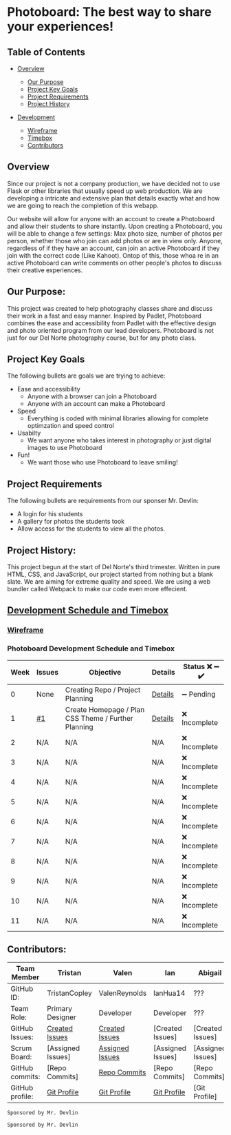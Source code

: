 # Photoboard: The best way to share your experiences!

## Table of Contents


* [Overview](https://github.com/TristanCopley/photoboard/blob/main/README.md#overview)
  * [Our Purpose](https://github.com/TristanCopley/photoboard/blob/main/README.md#our-purpose)
  * [Project Key Goals](https://github.com/TristanCopley/photoboard/blob/main/README.md#project-key-goals)
  * [Project Requirements](https://github.com/TristanCopley/photoboard/blob/main/README.md#project-requirements)
  * [Project History](https://github.com/TristanCopley/photoboard/blob/main/README.md#project-history)
 
 
* [Development](https://github.com/TristanCopley/photoboard/blob/main/README.md#development-schedule-and-timebox)
  * [Wireframe](https://github.com/TristanCopley/photoboard/blob/main/README.md#wireframe)
  * [Timebox](https://github.com/TristanCopley/photoboard/blob/main/README.md#development-schedule-and-timebox)
  * [Contributors](https://github.com/TristanCopley/photoboard/blob/main/README.md#contributors)


## Overview
Since our project is not a company production, we have decided not to use Flask or other libraries that usually speed up web production. We are developing a intricate and extensive plan that details exactly what and how we are going to reach the completion of this webapp.

Our website will allow for anyone with an account to create a Photoboard and allow their students to share instantly. Upon creating a Photoboard, you will be able to change a few settings: Max photo size, number of photos per person, whether those who join can add photos or are in view only. Anyone, regardless of if they have an account, can join an active Photoboard if they join with the correct code (Like Kahoot). Ontop of this, those whoa re in an active Photoboard can write comments on other people's photos to discuss their creative experiences.

## Our Purpose:
This project was created to help photography classes share and discuss their work in a fast and easy manner. Inspired by Padlet, Photoboard combines the ease and accessibility from Padlet with the effective design and photo oriented program from our lead developers. Photoboard is not just for our Del Norte photography course, but for any photo class.

## Project Key Goals
The following bullets are goals we are trying to achieve:

* Ease and accessibility
  * Anyone with a browser can join a Photoboard
  * Anyone with an account can make a Photoboard
* Speed
  * Everything is coded with minimal libraries allowing for complete optimzation and speed control
* Usabilty
  * We want anyone who takes interest in photography or just digital images to use Photoboard
* Fun!
  * We want those who use Photoboard to leave smiling!
 
 ## Project Requirements 
The following bullets are requirements from our sponser Mr. Devlin:

* A login for his students
* A gallery for photos the students took
* Allow access for the students to view all the photos.

## Project History:
This project begun at the start of Del Norte's third trimester. Written in pure HTML, CSS, and JavaScript, our project started from nothing but a blank slate. We are aiming for extreme quality and speed. We are using a web bundler called Webpack to make our code even more effecient. 

## [Development Schedule and Timebox](https://github.com/TristanCopley/photoboard/wiki)

### [Wireframe](https://coggle.it/diagram/Yi1LiZSuTY1a3Fw7/t/photoboard/9253e056eff1f3a76b6f5030146e917f60f1714826afb14d5eb9ea826c1cc369)

### Photoboard Development Schedule and Timebox

| Week  | Issues | Objective | Details | Status :x: :heavy_minus_sign: :heavy_check_mark: |
| ------------- | ------------- | ------------- | ------------- | ------------- |
| 0 | None | Creating Repo / Project Planning| [Details](https://github.com/TristanCopley/photoboard/wiki/Week-0---Details) | :heavy_minus_sign: Pending |
| 1 | [#1](/TristanCopley/photoboard/issues/1) | Create Homepage / Plan CSS Theme / Further Planning | [Details](https://github.com/TristanCopley/photoboard/wiki/Week-1-Details) | :x: Incomplete |
| 2 | N/A | N/A | N/A | :x: Incomplete |
| 3 | N/A | N/A| N/A | :x: Incomplete |
| 4 | N/A | N/A | N/A | :x: Incomplete |
| 5 | N/A | N/A| N/A | :x: Incomplete |
| 6 | N/A | N/A | N/A | :x: Incomplete |
| 7 | N/A | N/A| N/A | :x: Incomplete |
| 8 | N/A | N/A | N/A | :x: Incomplete |
| 9 | N/A | N/A| N/A | :x: Incomplete |
| 10 | N/A | N/A | N/A | :x: Incomplete |
| 11 | N/A | N/A| N/A | :x: Incomplete |

## Contributors:
Team Member | Tristan | Valen | Ian | Abigail |
--- | --- | --- | --- | ---
GitHub ID: | TristanCopley | ValenReynolds | IanHua14 | ??? |
Team Role: | Primary Designer | Developer | Developer | ??? |
GitHub Issues: | [Created Issues](https://github.com/TristanCopley/photoboard/issues?q=author%3ATristanCopley+) | [Created Issues](https://github.com/TristanCopley/photoboard/issues/created_by/ValenReynolds) | [Created Issues] | [Created Issues]
Scrum Board: | [Assigned Issues] | [Assigned Issues](https://github.com/TristanCopley/photoboard/projects/2?card_filter_query=assignee%3Avalenreynolds)| [Assigned Issues] | [Assigned Issues]
GitHub commits: | [Repo Commits] | [Repo Commits](https://github.com/TristanCopley/photoboard/commits/main) | [Repo Commits] | [Repo Commits]
GitHub profile: | [Git Profile](https://github.com/TristanCopley) | [Git Profile](https://github.com/ValenReynolds) | [Git Profile](https://github.com/IanHua14) | [Git Profile]

`Sponsored by Mr. Devlin`

`Sponsored by Mr. Devlin`
